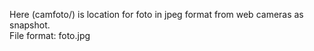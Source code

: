 Here (camfoto/) is location for foto in jpeg format from web cameras as snapshot.  
File format: foto.jpg  
